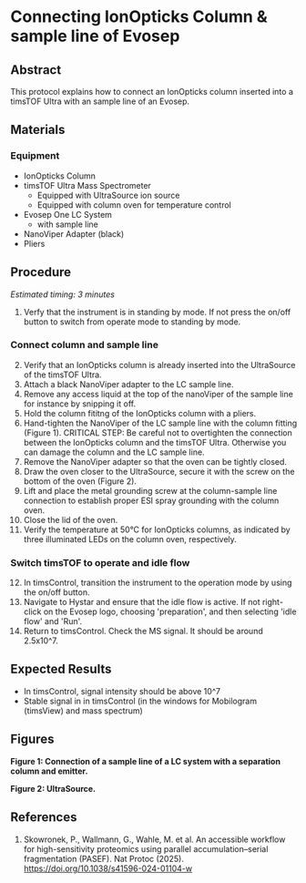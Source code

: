 # Connecting IonOpticks Column & sample line of Evosep

## Abstract
This protocol explains how to connect an IonOpticks column inserted into a timsTOF Ultra with an sample line of an Evosep.


## Materials

### Equipment
- IonOpticks Column
- timsTOF Ultra Mass Spectrometer
  - Equipped with UltraSource ion source
  - Equipped with column oven for temperature control
- Evosep One LC System
  - with sample line
- NanoViper Adapter (black)
- Pliers


## Procedure
*Estimated timing: 3 minutes*

1. Verfy that the instrument is in standing by mode. If not press the on/off button to switch from operate mode to standing by mode.

### Connect column and sample line
2. Verify that an IonOpticks column is already inserted into the UltraSource of the timsTOF Ultra. 
3. Attach a black NanoViper adapter to the LC sample line.
4. Remove any access liquid at the top of the nanoViper of the sample line for instance by snipping it off.
5. Hold the column fititng of the IonOpticks column with a pliers.
6. Hand-tighten the NanoViper of the LC sample line with the column fitting (Figure 1).
   CRITICAL STEP: Be careful not to overtighten the connection between the IonOpticks column and the timsTOF Ultra. Otherwise you can damage the column and the LC sample line.
7. Remove the NanoViper adapter so that the oven can be tightly closed.
8. Draw the oven closer to the UltraSource, secure it with the screw on the bottom of the oven (Figure 2).
9. Lift and place the metal grounding screw at the column-sample line connection to establish proper ESI spray grounding with the column oven.
10. Close the lid of the oven.
11. Verify the temperature at 50°C for IonOpticks columns, as indicated by three illuminated LEDs on the column oven, respectively.

### Switch timsTOF to operate and idle flow
12. In timsControl, transition the instrument to the operation mode by using the on/off button.
13. Navigate to Hystar and ensure that the idle flow is active. If not right-click on the Evosep logo, choosing 'preparation', and then selecting 'idle flow' and 'Run'.
14. Return to timsControl. Check the MS signal. It should be around 2.5x10^7.


## Expected Results
- In timsControl, signal intensity should be above 10^7
- Stable signal in in timsControl (in the windows for Mobilogram (timsView) and mass spectrum)


## Figures
**Figure 1: Connection of a sample line of a LC system with a separation column and emitter.**

**Figure 2: UltraSource.**


## References
1. Skowronek, P., Wallmann, G., Wahle, M. et al. An accessible workflow for high-sensitivity proteomics using parallel accumulation–serial fragmentation (PASEF). Nat Protoc (2025). https://doi.org/10.1038/s41596-024-01104-w
